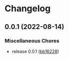 # Changelog

## 0.0.1 (2022-08-14)


### Miscellaneous Chores

* release 0.0.1 ([bb16228](https://github.com/burhankhanzada/hew_mobile_app/commit/bb16228e349705bc5bbd25b1c01f91f3a7c839fe))
